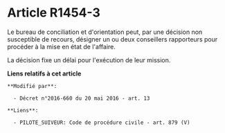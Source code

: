 # Article R1454-3

Le bureau de conciliation et d'orientation peut, par une décision non susceptible de recours, désigner un ou deux conseillers
rapporteurs pour procéder à la mise en état de l'affaire. 

La décision fixe un délai pour l'exécution de leur mission.

**Liens relatifs à cet article**

	**Modifié par**:

	  - Décret n°2016-660 du 20 mai 2016 - art. 13

	**Liens**:

	  - PILOTE_SUIVEUR: Code de procédure civile - art. 879 (V)
